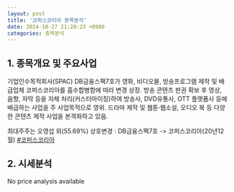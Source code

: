 ```yaml
---
layout: post
title: '코퍼스코리아 종목분석'
date: 2024-10-27 21:20:23 +0900
categories: 종목분석
---
```


## 1. 종목개요 및 주요사업

기업인수목적회사(SPAC) DB금융스팩7호가 영화, 비디오물, 방송프로그램 제작 및 배급업체 코퍼스코리아를 흡수합병함에 따라 변경 상장. 방송 콘텐츠 판권 확보 후 영상, 음향, 자막 등을 자체 처리(커스터마이징)하여 방송사, DVD유통사, OTT 플랫폼사 등에 배급하는 사업을 주 사업목적으로 영위. 드라마 제작 및 웹툰·웹소설, 오디오 북 등 다양한 콘텐츠 제작 사업을 본격화하고 있음.

최대주주는 오영섭 외(55.69%) 상호변경 : DB금융스팩7호 -> 코퍼스코리아(20년12월)
[#코퍼스코리아](#)

## 2. 시세분석

No price analysis available
